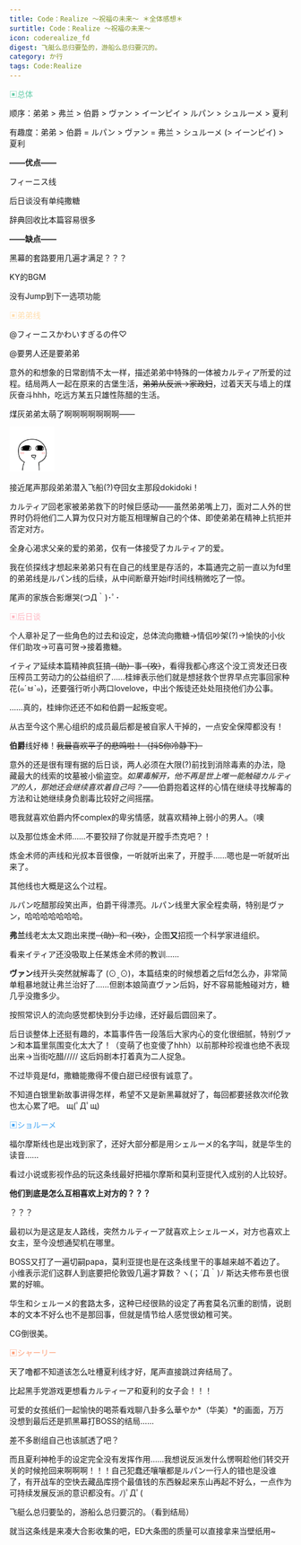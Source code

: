 ```yaml
---
title: Code：Realize ～祝福の未来～ ＊全体感想＊
surtitle: Code：Realize ～祝福の未来～
icon: coderealize_fd
digest: 飞艇么总归要坠的，游船么总归要沉的。
category: か行
tags: Code:Realize
---
```


<font color="#66CDAA">▣总体</font>

顺序：弟弟 > 弗兰 > 伯爵 > ヴァン > イーンピイ > ルパン > シュルーメ > 夏利

有趣度：弟弟 > 伯爵 = ルパン >  ヴァン = 弗兰 >  シュルーメ (> イーンピイ) > 夏利

**——优点——**

フィーニス线

后日谈没有单纯撒糖

辞典回收比本篇容易很多

**——缺点——**

黑幕的套路要用几遍才满足？？？

KY的BGM

没有Jump到下一选项功能



<font color="#FFDEAD">▣弟弟线</font>

@フィーニスかわいすぎるの件♡

@要男人还是要弟弟

意外的和想象的日常剧情不太一样，描述弟弟中特殊的一体被カルティア所爱的过程。结局两人一起在原来的古堡生活，~~弟弟从反派→家政妇~~，过着天天与墙上的煤灰奋斗hhh，吃远方某五只雄性陈醋的生活。

煤灰弟弟太萌了啊啊啊啊啊啊啊——

<img src="/assets/img/bq/qita/03.gif" width="80px">

接近尾声那段弟弟潜入飞船(?)夺回女主那段dokidoki！

カルティア回老家被弟弟救下的时候巨感动——虽然弟弟嘴上刀，面对二人外的世界时仍将他们二人算为仅只对方能互相理解自己的个体、即使弟弟在精神上抗拒并否定对方。

全身心渴求父亲的爱的弟弟，仅有一体接受了カルティア的爱。

我在侦探线才想起来弟弟只有在自己的线里是存活的，本篇通完之前一直以为fd里的弟弟线是ルパン线的后续，从中间断章开始if时间线稍微吃了一惊。

尾声的家族合影爆哭(つД｀)･ﾟ･



<font color="#FFB6C1">▣后日谈</font>

个人章补足了一些角色的过去和设定，总体流向撒糖→情侣吵架(?)→愉快的小伙伴们助攻→可喜可贺→接着撒糖。

イティア延续本篇精神疯狂搞~~（助）~~事~~（攻）~~，看得我都心疼这个没工资发还日夜压榨员工劳动力的公益组织了……桂婶表示他们就是想拯救个世界早点完事回家种花(๑´ㅂ`๑)，还要强行听小两口lovelove，中出个叛徒还处处阻挠他们办公事。

……真的，桂婶你还还不如和伯爵一起叛变呢。

从古至今这个黑心组织的成员最后都是被自家人干掉的，一点安全保障都没有！

**伯爵**线好棒！~~我最喜欢平子的悲鸣啦！（抖S你冷静下）~~

意外的还是很有理有据的后日谈，两人必须在大限(?)前找到消除毒素的办法，隐藏最大的线索的坟墓被小偷盗空。*如果毒解开，他不再是世上唯一能触碰カルティア的人，那她还会继续喜欢着自己吗？*——伯爵抱着这样的心情在继续寻找解毒的方法和让她继续身负剧毒比较好之间摇摆。

嗯我就喜欢伯爵内怀complex的卑劣情感，就喜欢精神上弱小的男人。（噢

以及那位炼金术师……不要狡辩了你就是开膛手杰克吧？！

炼金术师的声线和光叔本音很像，一听就听出来了，开膛手……嗯也是一听就听出来了。

其他线也大概是这么个过程。

ルパン吃醋那段笑出声，伯爵干得漂亮。ルパン线里大家全程卖萌，特别是ヴァン，哈哈哈哈哈哈哈。

**弗兰**线老太太又跑出来搅~~（助）~~和~~（攻）~~，企图**又**招揽一个科学家进组织。

看来イティア还没吸取上任某炼金术师的教训……

**ヴァン**线开头突然就解毒了 (⊙ˍ⊙)，本篇结束的时候想着之后fd怎么办，非常简单粗暴地就让弗兰治好了……但剧本娘简直ヴァン后妈，好不容易能触碰对方，糖几乎没撒多少。

按照常识人的流向感觉都快到分手边缘，还好最后圆回来了。



后日谈整体上还挺有趣的，本篇事件告一段落后大家内心的变化很细腻，特别ヴァン和本篇里氛围变化太大了！（变萌了也变傻了hhh）以前那种珍视谁也绝不表现出来→当街吃醋///// 这后妈剧本打着真为二人捉急。

不过毕竟是fd，撒糖能撒得不傻白甜已经很有诚意了。

不知道白银里新故事讲得怎样，希望不又是新黑幕就好了，每回都要拯救次if伦敦也太心累了吧。 щ(ﾟДﾟщ)



<font color="#42A5F5">▣ショルーメ</font>

福尔摩斯线也是出戏到家了，还好大部分都是用シェルーメ的名字叫，就是华生的读音……

看过小说或影视作品的玩这条线最好把福尔摩斯和莫利亚提代入成别的人比较好。

**他们到底是怎么互相喜欢上对方的？？？**

？？？

最初以为是这是友人路线，突然カルティーア就喜欢上シェルーメ，对方也喜欢上女主，至今没想通契机在哪里。

BOSS又打了一遍切嗣papa，莫利亚提也是在这条线里干的事越来越不着边了。小维表示泥们这群人到底要把伦敦毁几遍才算数？ヽ(；´Д｀)ﾉ 斯达夫修布景也很累的好嘛。

华生和シェルーメ的套路太多，这种已经很熟的设定了再套莫名沉重的剧情，说剧本的文本不好么也不是那回事，但就是情节给人感觉很幼稚可笑。

CG倒很美。



<font color="#FFA07A">▣シャーリー</font>

天了噜都不知道该怎么吐槽夏利线才好，尾声直接跳过奔结局了。

比起黑手党游戏更想看カルティーア和夏利的女子会！！！

可爱的女孩纸们一起愉快的喝茶看戏聊八卦多么華やか*（华美）*的画面，万万没想到最后还是抓黑幕打BOSS的结局……

差不多剧组自己也该腻透了吧？

而且夏利神枪手的设定完全没有发挥作用……我想说反派发什么愣啊趁他们转交开关的时候抢回来啊啊啊！！！自己犯蠢还嚷嚷都是ルパン一行人的错也是没谁了，有开战车的空快去藏品库捞个最值钱的东西躲起来东山再起不好么，一点作为可持续发展反派的意识都没有。ﾉ)ﾟДﾟ( 

飞艇么总归要坠的，游船么总归要沉的。（看到结局）

就当这条线是来凑大合影收集的吧，ED大条图的质量可以直接拿来当壁纸用~